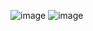 
![image](https://github.com/user-attachments/assets/28d6bb68-d944-40f1-9f8f-4ba61b1c5120)
![image](https://github.com/user-attachments/assets/229a512d-079f-4220-bfc5-1325ba87a1b8)
